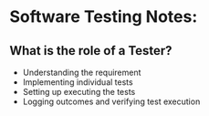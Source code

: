 
#  Software Testing Notes:
## What is the role of a Tester?

- Understanding the requirement
- Implementing individual tests
- Setting up executing the tests
- Logging outcomes and verifying test execution
